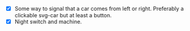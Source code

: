 - [x] Some way to signal that a car comes from left or right. Preferably a clickable svg-car but at least a button.
- [x] Night switch and machine.
